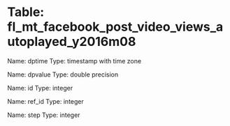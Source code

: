 Table: fl_mt_facebook_post_video_views_autoplayed_y2016m08
==========================================================

Name: dptime
Type: timestamp with time zone

Name: dpvalue
Type: double precision

Name: id
Type: integer

Name: ref_id
Type: integer

Name: step
Type: integer

